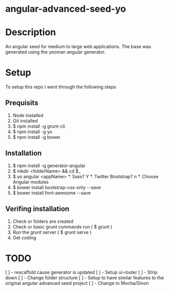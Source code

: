 angular-advanced-seed-yo
========================

# Description
An angular seed for medium to large web applications.
The base was generated using the yeoman angular generator.

# Setup
To setup this repo I went through the following steps

## Prequisits
1. Node installed
2. Git installed
3. $ npm install -g grunt-cli
4. $ npm install -g yo
5. $ npm install -g bower

## Installation
1. $ npm install -g generator-angular
2. $ mkdir \<folderName\> && cd $_
3. $ yo angular \<appName\>
    *. Sass? Y
    *. Twitter Bootstrap? n
    *. Choose Angular modules
4. $ bower install bootstrap-css-only --save
5. $ bower install font-awesome --save

## Verifing installation
1. Check or folders are created
2. Check or basic grunt commands run ( $ grunt )
3. Run the grunt server ( $ grunt serve )
4. Get coding


# TODO
[ ] - rescaffold cause generator is updated
[ ] - Setup ui-router
[ ] - Strip down
[ ] - Change folder structure
[ ] - Setup to have similar features to the original angular advanced seed project
[ ] - Change to Mocha/Sinon